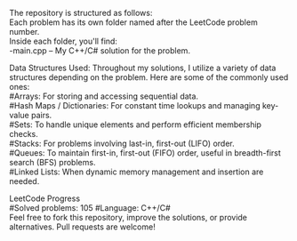 The repository is structured as follows:  
Each problem has its own folder named after the LeetCode problem number.  
Inside each folder, you'll find:  
-main.cpp – My C++/C# solution for the problem.  

Data Structures Used:
Throughout my solutions, I utilize a variety of data structures depending on the problem. Here are some of the commonly used ones:  
#Arrays: For storing and accessing sequential data.  
#Hash Maps / Dictionaries: For constant time lookups and managing key-value pairs.  
#Sets: To handle unique elements and perform efficient membership checks.  
#Stacks: For problems involving last-in, first-out (LIFO) order.  
#Queues: To maintain first-in, first-out (FIFO) order, useful in breadth-first search (BFS) problems.  
#Linked Lists: When dynamic memory management and insertion are needed.  

LeetCode Progress    
#Solved problems: 105
#Language: C++/C#  
Feel free to fork this repository, improve the solutions, or provide alternatives. Pull requests are welcome!

